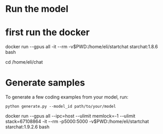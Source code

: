 # Run the model 

# first run the docker 
docker run --gpus all -it --rm -v$PWD:/home/eli/startchat starchat:1.8.6 bash

cd /home/eli/chat 

# Generate samples

To generate a few coding examples from your model, run:

```shell
python generate.py --model_id path/to/your/model
```
docker run --gpus all --ipc=host --ulimit memlock=-1 --ulimit stack=67108864 -it --rm -p5000:5000 -v$PWD:/home/eli/startchat starchat:1.9.2.6 bash
